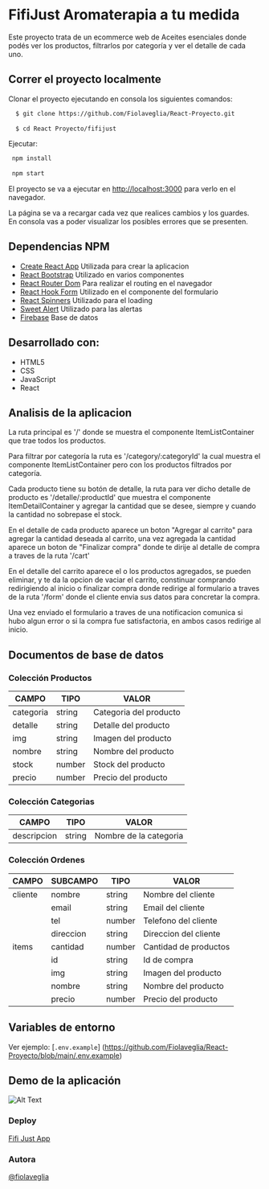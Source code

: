 # FifiJust Aromaterapia a tu medida

Este proyecto trata de un ecommerce web de Aceites esenciales donde podés ver los productos, filtrarlos por categoría y ver el detalle de cada uno. 

## Correr el proyecto localmente

Clonar el proyecto ejecutando en consola los siguientes comandos: 

```bash
  $ git clone https://github.com/Fiolaveglia/React-Proyecto.git 
  
  $ cd React Proyecto/fifijust
   ```

 Ejecutar: 

 ```bash 
  npm install
  
  npm start
```

El proyecto se va a ejecutar en [http://localhost:3000](http://localhost:3000) para verlo en el navegador.

La página se va a recargar cada vez que realices cambios y los guardes.\
En consola vas a poder visualizar los posibles errores que se presenten.

## Dependencias NPM

- [Create React App](https://create-react-app.dev/) Utilizada para crear la aplicacion
- [React Bootstrap](https://react-bootstrap.github.io/) Utilizado en varios componentes
- [React Router Dom](https://www.npmjs.com/package/react-router-dom) Para realizar el routing en el navegador
- [React Hook Form](https://react-hook-form.com/) Utilizado en el componente del formulario
- [React Spinners](https://www.npmjs.com/package/react-spinners) Utilizado para el loading
- [Sweet Alert](https://sweetalert.js.org/) Utilizado para las alertas
- [Firebase](https://firebase.google.com/) Base de datos

## Desarrollado con: 

- HTML5
- CSS
- JavaScript
- React

## Analisis de la aplicacion 

La ruta principal es '/' donde se muestra el componente ItemListContainer que trae todos los productos. 

Para filtrar por categoría la ruta es '/category/:categoryId' la cual muestra el componente ItemListContainer pero con los productos filtrados por categoría. 

Cada producto tiene su botón de detalle, la ruta para ver dicho detalle de producto es '/detalle/:productId' que muestra el componente ItemDetailContainer y agregar la cantidad que se desee, siempre y cuando la cantidad no sobrepase el stock. 

En el detalle de cada producto aparece un boton "Agregar al carrito" para agregar la cantidad deseada al carrito, una vez agregada la cantidad aparece un boton de "Finalizar compra" donde te dirije al detalle de compra a traves de la ruta '/cart' 

En el detalle del carrito aparece el o los productos agregados, se pueden eliminar, y te da la opcion de vaciar el carrito, constinuar comprando redirigiendo al inicio o finalizar compra donde redirige al formulario a traves de la ruta '/form' donde el cliente envia sus datos para concretar la compra. 

Una vez enviado el formulario a traves de una notificacion comunica si hubo algun error o si la compra fue satisfactoria, en ambos casos redirige al inicio. 

## Documentos de base de datos

### Colección Productos
 
| CAMPO | TIPO | VALOR |
| ------ | ------ |------ |
| categoria | string | Categoria del producto|
| detalle | string | Detalle del producto |
| img | string | Imagen del producto |
| nombre | string | Nombre del producto |
| stock | number | Stock del producto |
| precio | number | Precio del producto |

### Colección Categorias
 
| CAMPO | TIPO | VALOR |
| ------ | ------ |------ |
| descripcion | string | Nombre de la categoria|

### Colección Ordenes
 
| CAMPO | SUBCAMPO | TIPO | VALOR |
| ------ | ------ |------ |------ |
| cliente | nombre | string | Nombre del cliente|
|  | email | string | Email del cliente|
|  | tel | number | Telefono del cliente|
|  | direccion | string | Direccion del cliente|
| items | cantidad | number | Cantidad de productos|
|  | id | string | Id de compra|
|  | img | string | Imagen del producto|
|  | nombre | string | Nombre del producto|
|  | precio | number | Precio del producto|



## Variables de entorno

Ver ejemplo: [`.env.example`] (https://github.com/Fiolaveglia/React-Proyecto/blob/main/.env.example) 

## Demo de la aplicación 

![Alt Text](./public/img/demo.gif)

### Deploy 
[Fifi Just App](https://fifijustapp.netlify.app)

### Autora 

[@fiolaveglia](https://github.com/Fiolaveglia)




